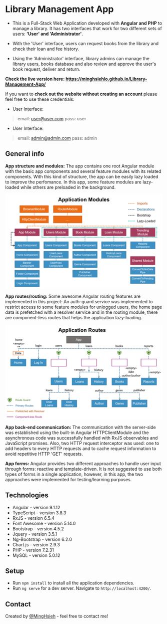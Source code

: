 # Library Management App
* This is a Full-Stack Web Application developed with **Angular and PHP** to manage a library. It has two interfaces that work for two different sets of users: **'User' and 'Administrator'**.

* With the 'User' interface, users can request books from the library and check their loan and fee history.

* Using the 'Administrator' interface, library admins can manage the library users, books database and also review and approve the user's book request, deliver and return.

**Check the live version here: https://minghsiehlo.github.io/Library-Management-App/**

If you want to **check out the website without creating an account** please feel free to use these credentials:

* User Interface:
> email: user@user.com
> pass: user

* User Interface:
> email: admin@admin.com
> pass: admin

## General info
**App structure and modules:** The app contains one root Angular module with the basic app components and several feature modules with its related components. With this kind of structure, the app can be easily lazy loaded to improve the perfomance. In this app, some feature modules are lazy-loaded while others are preloaded in the background.

![Application Modules](./img/application-modules.png)

**App routes/routing:** Some awesome Angular routing features are implemented in this project: An auth-guard service was implemented to restrict access to some feature modules for unlogged users, the home page data is prefetched with a resolver service and in the routing module, there are component-less routes that helps the application lazy-loading.

![Application Modules](./img/application-routes.png)

**App back-end communication:** The communication with the server-side was established using the built-in Angular HTTPClientModule and the asynchronous code was successfully handled with RxJS observables and JavaScript promises. Also, two HTTP request interceptor was used: one to add headers to every HTTP requests and to cache request information to avoid repetitive HTTP 'GET' requests. 

**App forms:** Angular provides two different approaches to handle user input through forms: reactive and template-driven.  It is not suggested to use both types of forms in a single application, however, in this app, the two approaches were implemented for testing/learning purposes.

## Technologies
* Angular - version 9.1.12
* TypeScript - version 3.8.3
* RxJS - version 6.5.4
* Font Awesome - version 5.14.0
* Bootstrap - version 4.5.2
* Jquery - version 3.5.1
* Ng-Bootstrap - version 6.2.0
* Chart.js - version 2.9.3
* PHP - version 7.2.31
* MySQL - version 5.0.12

## Setup
* Run `npm install` to install all the application dependencies.
* Run `ng serve` for a dev server. Navigate to `http://localhost:4200/`.

## Contact
Created by [@MingHsieh](https://www.linkedin.com/in/ming-hsieh-lo/) - feel free to contact me!
